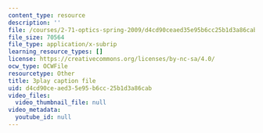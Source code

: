 ```yaml
---
content_type: resource
description: ''
file: /courses/2-71-optics-spring-2009/d4cd90ceaed35e95b6cc25b1d3a86cab_Q84-DIyl5wQ.vtt
file_size: 70564
file_type: application/x-subrip
learning_resource_types: []
license: https://creativecommons.org/licenses/by-nc-sa/4.0/
ocw_type: OCWFile
resourcetype: Other
title: 3play caption file
uid: d4cd90ce-aed3-5e95-b6cc-25b1d3a86cab
video_files:
  video_thumbnail_file: null
video_metadata:
  youtube_id: null
---
```

